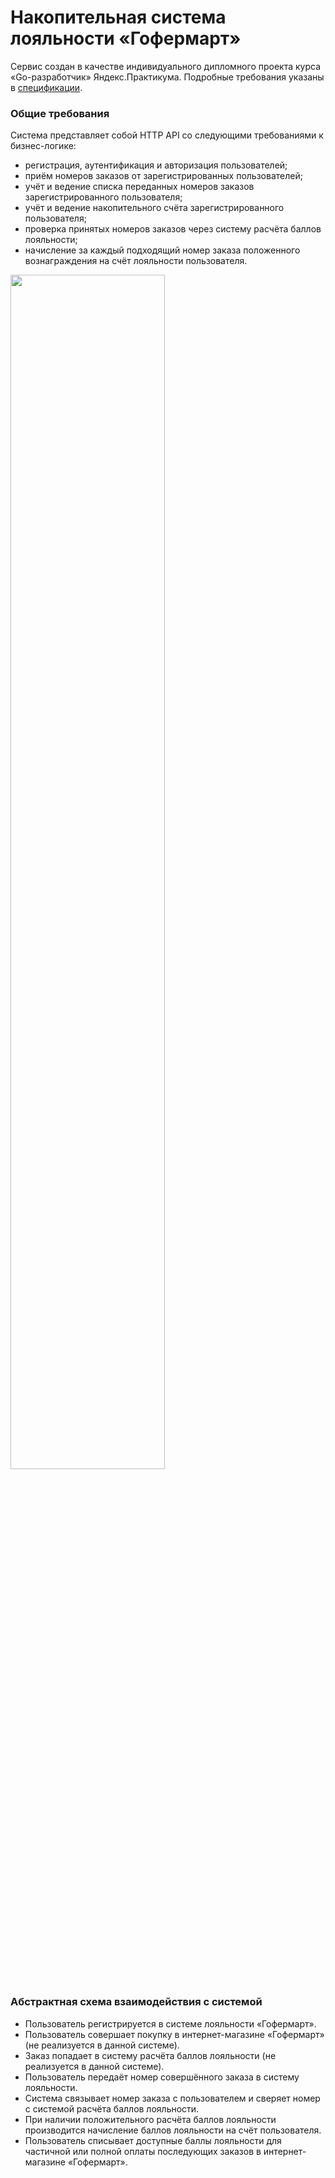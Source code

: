 # Накопительная система лояльности «Гофермарт»

Сервис создан в качестве индивидуального дипломного проекта курса «Go-разработчик» Яндекс.Практикума. Подробные требования указаны в [спецификации](./SPECIFICATION.md).

### Общие требования

Система представляет собой HTTP API со следующими требованиями к бизнес-логике:

* регистрация, аутентификация и авторизация пользователей;
* приём номеров заказов от зарегистрированных пользователей;
* учёт и ведение списка переданных номеров заказов зарегистрированного пользователя;
* учёт и ведение накопительного счёта зарегистрированного пользователя;
* проверка принятых номеров заказов через систему расчёта баллов лояльности;
* начисление за каждый подходящий номер заказа положенного вознаграждения на счёт лояльности пользователя.

<img src="https://pictures.s3.yandex.net:443/resources/gophermart2x_1634502166.png" width=70% height=70%>

### Абстрактная схема взаимодействия с системой

* Пользователь регистрируется в системе лояльности «Гофермарт».
* Пользователь совершает покупку в интернет-магазине «Гофермарт» (не реализуется в данной системе).
* Заказ попадает в систему расчёта баллов лояльности  (не реализуется в данной системе).
* Пользователь передаёт номер совершённого заказа в систему лояльности.
* Система связывает номер заказа с пользователем и сверяет номер с системой расчёта баллов лояльности.
* При наличии положительного расчёта баллов лояльности производится начисление баллов лояльности на счёт пользователя.
* Пользователь списывает доступные баллы лояльности для частичной или полной оплаты последующих заказов в интернет-магазине «Гофермарт».